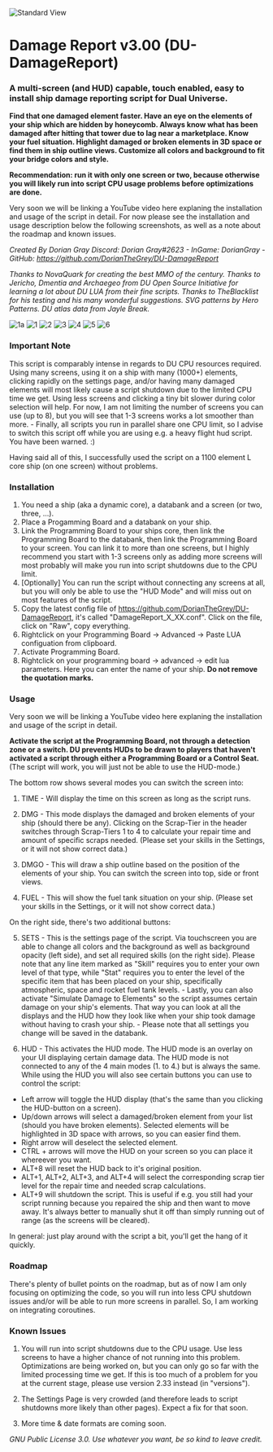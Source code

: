 
![Standard View](https://github.com/DorianTheGrey/DU-DamageReport/blob/main/img/DR_Logo1.png)

# Damage Report v3.00 (DU-DamageReport)

### A multi-screen (and HUD) capable, touch enabled, easy to install ship damage reporting script for **Dual Universe**.

**Find that one damaged element faster. Have an eye on the elements of your ship which are hidden by honeycomb. Always know what has been damaged after hitting that tower due to lag near a marketplace. Know your fuel situation. Highlight damaged or broken elements in 3D space or find them in ship outline views. Customize all colors and background to fit your bridge colors and style.**

**Recommendation: run it with only one screen or two, because otherwise you will likely run into script CPU usage problems before optimizations are done.**

Very soon we will be linking a YouTube video here explaning the installation and usage of the script in detail. For now please see the installation and usage description below the following screenshots, as well as a note about the roadmap and known issues.

*Created By Dorian Gray*
*Discord: Dorian Gray#2623 - InGame: DorianGray - GitHub: https://github.com/DorianTheGrey/DU-DamageReport*

*Thanks to NovaQuark for creating the best MMO of the century. Thanks to Jericho, Dmentia and Archaegeo from DU Open Source Initiative for learning a lot about DU LUA from their fine scripts. Thanks to TheBlacklist for his testing and his many wonderful suggestions. SVG patterns by Hero Patterns. DU atlas data from Jayle Break.*

![1a](https://github.com/DorianTheGrey/DU-DamageReport/blob/main/img/1a.png)
![1](https://github.com/DorianTheGrey/DU-DamageReport/blob/main/img/1.png)
![2](https://github.com/DorianTheGrey/DU-DamageReport/blob/main/img/2.png)
![3](https://github.com/DorianTheGrey/DU-DamageReport/blob/main/img/3.png)
![4](https://github.com/DorianTheGrey/DU-DamageReport/blob/main/img/4.png)
![5](https://github.com/DorianTheGrey/DU-DamageReport/blob/main/img/5.png)
![6](https://github.com/DorianTheGrey/DU-DamageReport/blob/main/img/6.png)

### Important Note

This script is comparably intense in regards to DU CPU resources required. Using many screens, using it on a ship with many (1000+) elements, clicking rapidly on the settings page, and/or having many damaged elements will most likely cause a script shutdown due to the limited CPU time we get. Using less screens and clicking a tiny bit slower during color selection will help. For now, I am not limiting the number of screens you can use (up to 8), but you will see that 1-3 screens works a lot smoother than more. - Finally, all scripts you run in parallel share one CPU limit, so I advise to switch this script off while you are using e.g. a heavy flight hud script. You have been warned. :)

Having said all of this, I successfully used the script on a 1100 element L core ship (on one screen) without problems.

### Installation

1. You need a ship (aka a dynamic core), a databank and a screen (or two, three, ...).
2. Place a Progamming Board and a databank on your ship.
3. Link the Programming Board to your ships core, then link the Programming Board to the databank, then link the Programming Board to your screen. You can link it to more than one screens, but I highly recommend you start with 1-3 screens only as adding more screens will most probably will make you run into script shutdowns due to the CPU limit.
4. [Optionally] You can run the script without connecting any screens at all, but you will only be able to use the "HUD Mode" and will miss out on most features of the script.
5. Copy the latest config file of https://github.com/DorianTheGrey/DU-DamageReport, it's called "DamageReport_X_XX.conf". Click on the file, click on "Raw", copy everything.
6. Rightclick on your Programming Board -> Advanced -> Paste LUA configuation from clipboard.
7. Activate Programming Board.
8. Rightclick on your programming board -> advanced -> edit lua parameters. Here you can enter the name of your ship. **Do not remove the quotation marks.**

### Usage

Very soon we will be linking a YouTube video here explaning the installation and usage of the script in detail.

**Activate the script at the Programming Board, not through a detection zone or a switch. DU prevents HUDs to be drawn to players that haven't activated a script through either a Programming Board or a Control Seat.** (The script will work, you will just not be able to use the HUD-mode.)

The bottom row shows several modes you can switch the screen into:

1. TIME - Will display the time on this screen as long as the script runs.

2. DMG - This mode displays the damaged and broken elements of your ship (should there be any). Clicking on the Scrap-Tier in the header switches through Scrap-Tiers 1 to 4 to calculate your repair time and amount of specific scraps needed. (Please set your skills in the Settings, or it will not show correct data.)

3. DMGO - This will draw a ship outline based on the position of the elements of your ship. You can switch the screen into top, side or front views.

4. FUEL - This will show the fuel tank situation on your ship. (Please set your skills in the Settings, or it will not show correct data.)

On the right side, there's two additional buttons:

5. SETS - This is the settings page of the script. Via touchscreen you are able to change all colors and the background as well as background opacity (left side), and set all required skills (on the right side). Please note that any line item marked as "Skill" requires you to enter your own level of that type, while "Stat" requires you to enter the level of the specific item that has been placed on your ship, specifically atmospheric, space and rocket fuel tank levels. - Lastly, you can also activate "Simulate Damage to Elements" so the script assumes certain damage on your ship's elements. That way you can look at all the displays and the HUD how they look like when your ship took damage without having to crash your ship. - Please note that all settings you change will be saved in the databank.

6. HUD - This activates the HUD mode. The HUD mode is an overlay on your UI displaying certain damage data. The HUD mode is not connected to any of the 4 main modes (1. to 4.) but is always the same. While using the HUD you will also see certain buttons you can use to control the script:

* Left arrow will toggle the HUD display (that's the same than you clicking the HUD-button on a screen).
* Up/down arrows will select a damaged/broken element from your list (should you have broken elements). Selected elements will be highlighted in 3D space with arrows, so you can easier find them.
* Right arrow will deselect the selected element.
* CTRL + arrows will move the HUD on your screen so you can place it whereever you want.
* ALT+8 will reset the HUD back to it's original position.
* ALT+1, ALT+2, ALT+3, and ALT+4 will select the corresponding scrap tier level for the repair time and needed scrap calculations.
* ALT+9 will shutdown the script. This is useful if e.g. you still had your script running because you repaired the ship and then want to move away. It's always better to manually shut it off than simply running out of range (as the screens will be cleared).

In general: just play around with the script a bit, you'll get the hang of it quickly.

### Roadmap

There's plenty of bullet points on the roadmap, but as of now I am only focusing on optimizing the code, so you will run into less CPU shutdown issues and/or will be able to run more screens in parallel. So, I am working on integrating coroutines.

### Known Issues

1. You will run into script shutdowns due to the CPU usage. Use less screens to have a higher chance of not running into this problem. Optimizations are being worked on, but you can only go so far with the limited processing time we get. If this is too much of a problem for you at the current stage, please use version 2.33 instead (in "versions").

2. The Settings Page is very crowded (and therefore leads to script shutdowns more likely than other pages). Expect a fix for that soon.

3. More time & date formats are coming soon.

*GNU Public License 3.0. Use whatever you want, be so kind to leave credit.*
